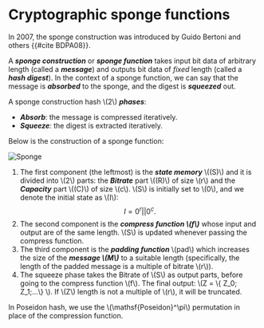 # Cryptographic sponge functions

In 2007, the sponge construction was introduced by Guido Bertoni and others {{#cite BDPA08}}.

A ***sponge construction*** or ***sponge function*** takes input bit data of arbitrary length (called a ***message***) and outputs bit data of *fixed* length (called a ***hash digest***). In the context of a sponge function, we can say that the message is ***absorbed*** to the sponge, and the digest is ***squeezed*** out.

A sponge construction hash \\(2\\) ***phases***:
+ ***Absorb***: the message is compressed iteratively.
+ ***Squeeze***: the digest is extracted iteratively.

Below is the construction of a sponge function:

![Sponge](https://keccak.team/images/Sponge-150.png)

1. The first component (the leftmost) is the ***state memory*** \\((S)\\) and it is divided into \\(2\\) parts: the ***Bitrate*** part \\((R)\\) of size \\(r\\) and the ***Capacity*** part \\((C)\\) of size \\(c\\). \\(S\\) is initially set to \\(0\\), and we denote the initial state as \\(I\\): $$I = 0^r || 0^c.$$
2. The second component is the ***compress function \\(f\\)*** whose input and output are of the same length. \\(S\\) is updated whenever passing the compress function.
3. The third component is the ***padding function*** \\(pad\\) which increases the size of the ***message \\(M\\)*** to a suitable length (specifically, the length of the padded message is a multiple of bitrate \\(r\\)).
4. The squeeze phase takes the Bitrate of \\(S\\) as output parts, before going to the compress function \\(f\\). The final output: \\(Z = \\{ Z_0; Z_1;...\\} \\). If \\(Z\\) length is not a multiple of \\(r\\), it will be truncated.

In Poseidon hash, we use the \\(\mathsf{Poseidon}^\pi\\) permutation in place of the compression function.